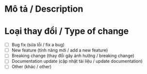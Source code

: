 # Mô tả / Description

<!-- Vui lòng cung cấp một mô tả ngắn gọn về những thay đổi trong pull request này. -->
<!-- Please provide a brief description of the changes in this pull request. -->

# Loại thay đổi / Type of change

<!-- Vui lòng chọn một trong các loại thay đổi dưới đây bằng cách đánh dấu "x" vào ô thích hợp. -->
<!-- Please select one of the following types of change by marking "x" in the appropriate box. -->

- [ ] Bug fix (sửa lỗi / fix a bug)
- [ ] New feature (tính năng mới / add a new feature)
- [ ] Breaking change (thay đổi gây ảnh hưởng / breaking change)
- [ ] Documentation update (cập nhật tài liệu / update documentation)
- [ ] Other (khác / other)
